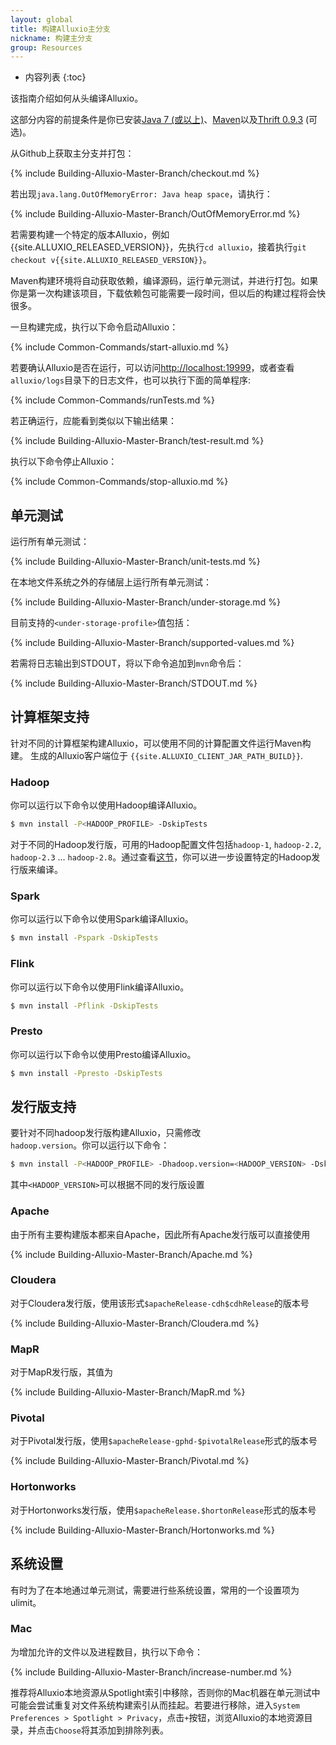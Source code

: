 ```yaml
---
layout: global
title: 构建Alluxio主分支
nickname: 构建主分支
group: Resources
---
```


* 内容列表
{:toc}

该指南介绍如何从头编译Alluxio。

这部分内容的前提条件是你已安装[Java 7 (或以上)](Java-Setup.html)、[Maven](Maven.html)以及[Thrift 0.9.3](Thrift.html) (可选)。

从Github上获取主分支并打包：

{% include Building-Alluxio-Master-Branch/checkout.md %}

若出现`java.lang.OutOfMemoryError: Java heap space`，请执行：

{% include Building-Alluxio-Master-Branch/OutOfMemoryError.md %}

若需要构建一个特定的版本Alluxio，例如{{site.ALLUXIO_RELEASED_VERSION}}，先执行`cd alluxio`，接着执行`git checkout v{{site.ALLUXIO_RELEASED_VERSION}}`。

Maven构建环境将自动获取依赖，编译源码，运行单元测试，并进行打包。如果你是第一次构建该项目，下载依赖包可能需要一段时间，但以后的构建过程将会快很多。

一旦构建完成，执行以下命令启动Alluxio：

{% include Common-Commands/start-alluxio.md %}

若要确认Alluxio是否在运行，可以访问[http://localhost:19999](http://localhost:19999)，或者查看`alluxio/logs`目录下的日志文件，也可以执行下面的简单程序:

{% include Common-Commands/runTests.md %}

若正确运行，应能看到类似以下输出结果：

{% include Building-Alluxio-Master-Branch/test-result.md %}

执行以下命令停止Alluxio：

{% include Common-Commands/stop-alluxio.md %}

## 单元测试

运行所有单元测试：

{% include Building-Alluxio-Master-Branch/unit-tests.md %}

在本地文件系统之外的存储层上运行所有单元测试：

{% include Building-Alluxio-Master-Branch/under-storage.md %}

目前支持的`<under-storage-profile>`值包括：

{% include Building-Alluxio-Master-Branch/supported-values.md %}

若需将日志输出到STDOUT，将以下命令追加到`mvn`命令后：

{% include Building-Alluxio-Master-Branch/STDOUT.md %}

## 计算框架支持
针对不同的计算框架构建Alluxio，可以使用不同的计算配置文件运行Maven构建。 生成的Alluxio客户端位于                                                        `{{site.ALLUXIO_CLIENT_JAR_PATH_BUILD}}`.

### Hadoop

你可以运行以下命令以使用Hadoop编译Alluxio。

```bash
$ mvn install -P<HADOOP_PROFILE> -DskipTests
```

对于不同的Hadoop发行版，可用的Hadoop配置文件包括`hadoop-1`, `hadoop-2.2`, `hadoop-2.3` ... `hadoop-2.8`。通过查看[这节](#发行版支持)，你可以进一步设置特定的Hadoop发行版来编译。



### Spark
你可以运行以下命令以使用Spark编译Alluxio。

```bash
$ mvn install -Pspark -DskipTests
```

### Flink

你可以运行以下命令以使用Flink编译Alluxio。

```bash
$ mvn install -Pflink -DskipTests
```

### Presto
你可以运行以下命令以使用Presto编译Alluxio。

```bash
$ mvn install -Ppresto -DskipTests
```

## 发行版支持

要针对不同hadoop发行版构建Alluxio，只需修改  
`hadoop.version`。你可以运行以下命令：

```bash
$ mvn install -P<HADOOP_PROFILE> -Dhadoop.version=<HADOOP_VERSION> -DskipTests
```
其中`<HADOOP_VERSION>`可以根据不同的发行版设置

### Apache

由于所有主要构建版本都来自Apache，因此所有Apache发行版可以直接使用

{% include Building-Alluxio-Master-Branch/Apache.md %}

### Cloudera

对于Cloudera发行版，使用该形式`$apacheRelease-cdh$cdhRelease`的版本号

{% include Building-Alluxio-Master-Branch/Cloudera.md %}

### MapR

对于MapR发行版，其值为

{% include Building-Alluxio-Master-Branch/MapR.md %}

### Pivotal

对于Pivotal发行版，使用`$apacheRelease-gphd-$pivotalRelease`形式的版本号

{% include Building-Alluxio-Master-Branch/Pivotal.md %}

### Hortonworks

对于Hortonworks发行版，使用`$apacheRelease.$hortonRelease`形式的版本号

{% include Building-Alluxio-Master-Branch/Hortonworks.md %}

## 系统设置

有时为了在本地通过单元测试，需要进行些系统设置，常用的一个设置项为ulimit。

### Mac

为增加允许的文件以及进程数目，执行以下命令：

{% include Building-Alluxio-Master-Branch/increase-number.md %}

推荐将Alluxio本地资源从Spotlight索引中移除，否则你的Mac机器在单元测试中可能会尝试重复对文件系统构建索引从而挂起。若要进行移除，进入`System Preferences > Spotlight > Privacy`，点击`+`按钮，浏览Alluxio的本地资源目录，并点击`Choose`将其添加到排除列表。
